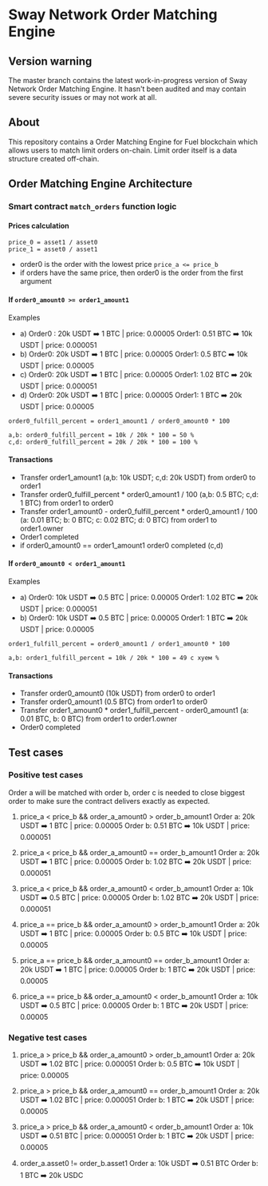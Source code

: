 # Sway Network Order Matching Engine
## Version warning
The master branch contains the latest work-in-progress version of Sway Network Order Matching Engine. It hasn't been audited and may contain severe security issues or may not work at all.

## About

This repository contains a Order Matching Engine for Fuel blockchain which allows users to match limit orders on-chain. Limit order itself is a data structure created off-chain.


## Order Matching Engine Architecture  

### Smart contract `match_orders` function  logic
#### Prices calculation
```
price_0 = asset1 / asset0
price_1 = asset0 / asset1
```

* order0 is the order with the lowest price `price_a <= price_b`
* if orders have the same price, then order0 is the order from the first argument




#### If  `order0_amount0 >= order1_amount1`

Examples
- a) Order0 : 20k USDT ➡️ 1 BTC | price: 0.00005
     Order1: 0.51 BTC ➡️ 10k USDT | price: 0.000051
- b) Order0: 20k USDT ➡️ 1 BTC | price: 0.00005
     Order1: 0.5 BTC ➡️ 10k USDT | price: 0.00005
- c) Order0: 20k USDT ➡️ 1 BTC | price: 0.00005
     Order1: 1.02 BTC ➡️ 20k USDT | price: 0.000051
- d) Order0: 20k USDT ➡️ 1 BTC | price: 0.00005
     Order1: 1 BTC ➡️ 20k USDT | price: 0.00005

```
order0_fulfill_percent = order1_amount1 / order0_amount0 * 100

a,b: order0_fulfill_percent = 10k / 20k * 100 = 50 %
c,d: order0_fulfill_percent = 20k / 20k * 100 = 100 %
```

#### Transactions
* Transfer order1_amount1 (a,b: 10k USDT; c,d: 20k USDT) from order0 to order1
* Transfer order0_fulfill_percent * order0_amount1 / 100 (a,b: 0.5 BTC; c,d: 1 BTC) from order1 to order0
* Transfer order1_amount0 - order0_fulfill_percent * order0_amount1 / 100 (a: 0.01 BTC; b: 0 BTC; c: 0.02 BTC; d: 0 BTC) from order1 to order1.owner 
* Order1 completed 
* if order0_amount0 == order1_amount1 order0 completed (c,d) 


#### If  `order0_amount0 < order1_amount1`

Examples 
- a) Order0: 10k USDT ➡️ 0.5 BTC | price: 0.00005
     Order1: 1.02 BTC ➡️ 20k USDT | price: 0.000051
- b) Order0: 10k USDT ➡️ 0.5 BTC | price: 0.00005
     Order1: 1 BTC ➡️ 20k USDT | price: 0.00005
```
order1_fulfill_percent = order0_amount1 / order1_amount0 * 100

a,b: order1_fulfill_percent = 10k / 20k * 100 = 49 с хуем %
```
#### Transactions
* Transfer order0_amount0 (10k USDT) from order0 to order1
* Transfer order0_amount1 (0.5 BTC) from order1 to order0
* Transfer order1_amount0 * order1_fulfill_percent - order0_amount1 (a: 0.01 BTC, b: 0 BTC) from order1 to order1.owner
* Order0 completed

## Test cases

### Positive test cases
Order a will be matched with order b, order c is needed to close biggest order to make sure the contract delivers exactly as expected.

1. price_a < price_b && order_a_amount0 > order_b_amount1
Order a: 20k USDT ➡️ 1 BTC | price: 0.00005
Order b: 0.51 BTC ➡️ 10k USDT | price: 0.000051

2. price_a < price_b && order_a_amount0 == order_b_amount1
Order a: 20k USDT ➡️ 1 BTC | price: 0.00005
Order b: 1.02 BTC ➡️ 20k USDT | price: 0.000051

3. price_a < price_b && order_a_amount0 < order_b_amount1
Order a: 10k USDT ➡️ 0.5 BTC | price: 0.00005
Order b: 1.02 BTC ➡️ 20k USDT | price: 0.000051

4. price_a == price_b && order_a_amount0 > order_b_amount1
Order a: 20k USDT ➡️ 1 BTC | price: 0.00005
Order b: 0.5 BTC ➡️ 10k USDT | price: 0.00005

5. price_a == price_b && order_a_amount0 == order_b_amount1
Order a: 20k USDT ➡️ 1 BTC | price: 0.00005
Order b: 1 BTC ➡️ 20k USDT | price: 0.00005

6. price_a == price_b && order_a_amount0 < order_b_amount1
Order a: 10k USDT ➡️ 0.5 BTC | price: 0.00005
Order b: 1 BTC ➡️ 20k USDT | price: 0.00005

### Negative test cases

1. price_a > price_b && order_a_amount0 > order_b_amount1 
Order a: 20k USDT ➡️ 1.02 BTC | price: 0.000051
Order b: 0.5 BTC ➡️ 10k USDT | price: 0.00005

2. price_a > price_b && order_a_amount0 == order_b_amount1
Order a: 20k USDT ➡️ 1.02 BTC | price: 0.000051
Order b: 1 BTC ➡️ 20k USDT | price: 0.00005

3. price_a > price_b && order_a_amount0 < order_b_amount1
Order a: 10k USDT ➡️ 0.51 BTC | price: 0.000051
Order b: 1 BTC ➡️ 20k USDT | price: 0.00005

4. order_a.asset0 != order_b.asset1
Order a: 10k USDT ➡️ 0.51 BTC
Order b: 1 BTC ➡️ 20k USDC
